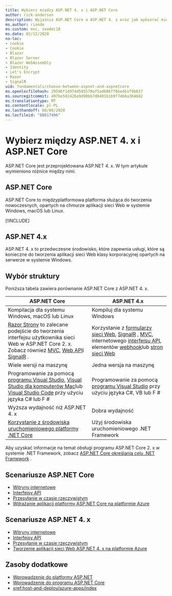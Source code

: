 ```yaml
---
title: Wybierz między ASP.NET 4. x i ASP.NET Core
author: rick-anderson
description: Wyjaśnia ASP.NET Core a ASP.NET 4. x oraz jak wybierać między nimi.
ms.author: riande
ms.custom: mvc, seodec18
ms.date: 02/12/2020
no-loc:
- cookie
- Cookie
- Blazor
- Blazor Server
- Blazor WebAssembly
- Identity
- Let's Encrypt
- Razor
- SignalR
uid: fundamentals/choose-between-aspnet-and-aspnetcore
ms.openlocfilehash: 29596f1d974d585570af5ad686ff6be4b1f9b837
ms.sourcegitcommit: 497be502426e9d90bb7d0401b1b9f74b6a384682
ms.translationtype: MT
ms.contentlocale: pl-PL
ms.lasthandoff: 08/08/2020
ms.locfileid: "88017496"
---
```

# <a name="choose-between-aspnet-4x-and-aspnet-core"></a>Wybierz między ASP.NET 4. x i ASP.NET Core

ASP.NET Core jest przeprojektowana ASP.NET 4. x. W tym artykule wymieniono różnice między nimi.

## <a name="aspnet-core"></a>ASP.NET Core

ASP.NET Core to międzyplatformowa platforma służąca do tworzenia nowoczesnych, opartych na chmurze aplikacji sieci Web w systemie Windows, macOS lub Linux.

[!INCLUDE[](~/includes/benefits.md)]

## <a name="aspnet-4x"></a>ASP.NET 4.x

ASP.NET 4. x to przedwczesne środowisko, które zapewnia usługi, które są konieczne do tworzenia aplikacji sieci Web klasy korporacyjnej opartych na serwerze w systemie Windows.

## <a name="framework-selection"></a>Wybór struktury

Poniższa tabela zawiera porównanie ASP.NET Core z ASP.NET 4. x.

| ASP.NET Core | ASP.NET 4.x |
|---|---|
|Kompilacja dla systemu Windows, macOS lub Linux|Kompiluj dla systemu Windows|
|[ Razor Strony](xref:razor-pages/index) to zalecane podejście do tworzenia interfejsu użytkownika sieci Web w ASP.NET Core 2. x. Zobacz również [MVC](xref:mvc/overview), [Web API](xref:tutorials/first-web-api)i [SignalR](xref:signalr/introduction) .|Korzystanie z [formularzy sieci Web](/aspnet/web-forms), [SignalR](/aspnet/signalr) , [MVC](/aspnet/mvc), internetowego [interfejsu API](/aspnet/web-api/), elementów [webhook](/aspnet/webhooks/)lub [stron sieci Web](/aspnet/web-pages)|
|Wiele wersji na maszynę|Jedna wersja na maszynę|
|Programowanie za pomocą [programu Visual Studio](https://visualstudio.microsoft.com/vs/), [Visual Studio dla komputerów Mac](https://visualstudio.microsoft.com/vs/mac/)lub [Visual Studio Code](https://code.visualstudio.com/) przy użyciu języka C# lub F #|Programowanie za pomocą [programu Visual Studio](https://visualstudio.microsoft.com/vs/) przy użyciu języka C#, VB lub F #|
|Wyższa wydajność niż ASP.NET 4. x|Dobra wydajność|
|[Korzystanie z środowiska uruchomieniowego platformy .NET Core](/dotnet/standard/choosing-core-framework-server)|Użyj środowiska uruchomieniowego .NET Framework|

Aby uzyskać informacje na temat obsługi programu ASP.NET Core 2. x w systemie .NET Framework, zobacz [ASP.NET Core określania celu .NET Framework](xref:index#target-framework) .

## <a name="aspnet-core-scenarios"></a>Scenariusze ASP.NET Core

* [Witryny internetowe](xref:tutorials/first-mvc-app/index)
* [Interfejsy API](xref:tutorials/first-web-api)
* [Przesyłanie w czasie rzeczywistym](xref:signalr/introduction)
* [Wdrażanie aplikacji platformy ASP.NET Core na platformie Azure](/azure/app-service/app-service-web-get-started-dotnet)

## <a name="aspnet-4x-scenarios"></a>Scenariusze ASP.NET 4. x

* [Witryny internetowe](/aspnet/mvc)
* [Interfejsy API](/aspnet/web-api)
* [Przesyłanie w czasie rzeczywistym](/aspnet/signalr)
* [Tworzenie aplikacji sieci Web ASP.NET 4. x na platformie Azure](/azure/app-service/app-service-web-get-started-dotnet-framework)

## <a name="additional-resources"></a>Zasoby dodatkowe

* [Wprowadzenie do platformy ASP.NET](/aspnet/overview)
* [Wprowadzenie do programu ASP.NET Core](xref:index)
* <xref:host-and-deploy/azure-apps/index>
